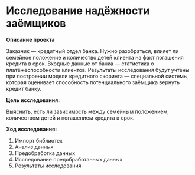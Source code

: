 # Исследование надёжности заёмщиков

**Описание проекта**  
    
Заказчик — кредитный отдел банка. Нужно разобраться, влияет ли семейное положение и количество детей клиента на факт погашения кредита в срок. Входные данные от банка — статистика о платёжеспособности клиентов.
Результаты исследования будут учтены при построении модели кредитного скоринга — специальной системы, которая оценивает способность потенциального заёмщика вернуть кредит банку.
   
**Цель исследования:**

Выяснить, есть ли зависимость между семейным положением, количеством детей и погашением кредита в срок.

**Ход исследования:**

1. Импорт библиотек
2. Анализ данных
3. Предобработка данных
4. Исследование предобработанных данных
5. Результаты исследования
